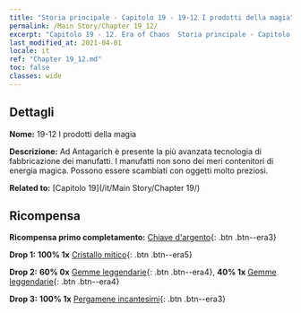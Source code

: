 ```yaml
---
title: "Storia principale - Capitolo 19 - 19-12 I prodotti della magia"
permalink: /Main Story/Chapter 19_12/
excerpt: "Capitolo 19 - 12. Era of Chaos  Storia principale - Capitolo 19_12. 19-12 I prodotti della magia"
last_modified_at: 2021-04-01
locale: it
ref: "Chapter 19_12.md"
toc: false
classes: wide
---
```


## Dettagli

 **Nome:** 19-12 I prodotti della magia

 **Descrizione:** Ad Antagarich è presente la più avanzata tecnologia di fabbricazione dei manufatti. I manufatti non sono dei meri contenitori di energia magica. Possono essere scambiati con oggetti molto preziosi.

 **Related to:** [Capitolo 19](/it/Main Story/Chapter 19/)

## Ricompensa

 **Ricompensa primo completamento:** [Chiave d'argento](/it/Items/con_693/){: .btn .btn--era3}

 **Drop 1:** **100% 1x** [Cristallo mitico](/it/Items/mat_66/){: .btn .btn--era5}

 **Drop 2:** **60% 0x** [Gemme leggendarie](/it/Items/mat_58/){: .btn .btn--era4}, **40% 1x** [Gemme leggendarie](/it/Items/mat_58/){: .btn .btn--era4}

 **Drop 3:** **100% 1x** [Pergamene incantesimi](/it/Items/con_694/){: .btn .btn--era3}

